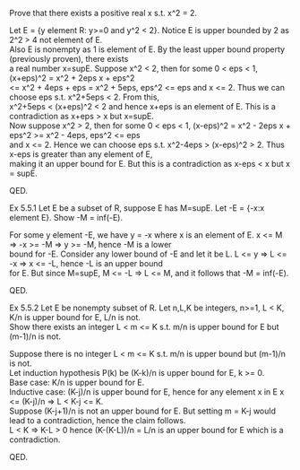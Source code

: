Prove that there exists a positive real x s.t. x^2 = 2.             

Let E = {y element R: y>=0 and y^2 < 2}. Notice E is upper bounded by 2 as 2^2 > 4 not element of E.                            
Also E is nonempty as 1 is element of E. By the least upper bound property (previously proven), there exists                    
a real number x=supE. Suppose x^2 < 2, then for some 0 < eps < 1, (x+eps)^2 = x^2 + 2eps x + eps^2                                 
<= x^2 + 4eps + eps = x^2 + 5eps, eps^2 <= eps and x <= 2. Thus we can choose eps s.t. x^2+5eps < 2. From this,                  
x^2+5eps < (x+eps)^2 < 2 and hence x+eps is an element of E. This is a contradiction as x+eps > x but x=supE.                     
Now suppose x^2 > 2, then for some 0 < eps < 1, (x-eps)^2 = x^2 - 2eps x + eps^2 >= x^2 - 4eps, eps^2 <= eps              
and x <= 2. Hence we can choose eps s.t. x^2-4eps > (x-eps)^2 > 2. Thus x-eps is greater than any element of E,                       
making it an upper bound for E. But this is a contradiction as x-eps < x but x = supE.                                        

QED.                              

Ex 5.5.1 Let E be a subset of R, suppose E has M=supE. Let -E = {-x:x element E}. Show -M = inf(-E).              

For some y element -E, we have y = -x where x is an element of E. x <= M => -x >= -M => y >= -M, hence -M is a lower                      
bound for -E. Consider any lower bound of -E and let it be L. L <= y => L <= -x => x <= -L, hence -L is an upper bound              
for E. But since M=supE, M <= -L => L <= M, and it follows that -M = inf(-E).                 

QED.              

Ex 5.5.2 Let E be nonempty subset of R. Let n,L,K be integers, n>=1, L < K, K/n is upper bound for E, L/n is not.                          
Show there exists an integer L < m <= K s.t. m/n is upper bound for E but (m-1)/n is not.                   

Suppose there is no integer L < m <= K s.t. m/n is upper bound but (m-1)/n is not.              
Let induction hypothesis P(k) be (K-k)/n is upper bound for E, k >= 0.              
Base case: K/n is upper bound for E.                       
Inductive case: (K-j)/n is upper bound for E, hence for any element x in E x <= (K-j)/n => L < K-j <= K.              
Suppose (K-j+1)/n is not an upper bound for E. But setting m = K-j would lead to a contradiction, hence the claim follows.                   
L < K => K-L > 0 hence (K-(K-L))/n = L/n is an upper bound for E which is a contradiction.                                            

QED.                         
